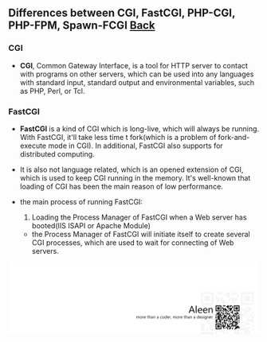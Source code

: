 ## Differences between CGI, FastCGI, PHP-CGI, PHP-FPM, Spawn-FCGI [Back](./qa.md)

### CGI

- **CGI**, Common Gateway Interface, is a tool for HTTP server to contact with programs on other servers, which can be used into any languages with standard input, standard output and environmental variables, such as PHP, Perl, or Tcl.

### FastCGI

- **FastCGI** is a kind of CGI which is long-live, which will always be running. With FastCGI, it'll take less time t fork(which is a problem of fork-and-execute mode in CGI). In additional, FastCGI also supports for distributed computing.
- It is also not language related, which is an opened extension of CGI, which is used to keep CGI running in the memory. It's well-known that loading of CGI has been the main reason of low performance.

- the main process of running FastCGI:
    1. Loading the Process Manager of FastCGI when a Web server has booted(IIS ISAPI or Apache Module)
    - the Process Manager of FastCGI will initiate itself to create several CGI processes, which are used to wait for connecting of Web servers.

<a href="http://aleen42.github.io/" target="_blank" ><img src="./../pic/tail.gif"></a>
